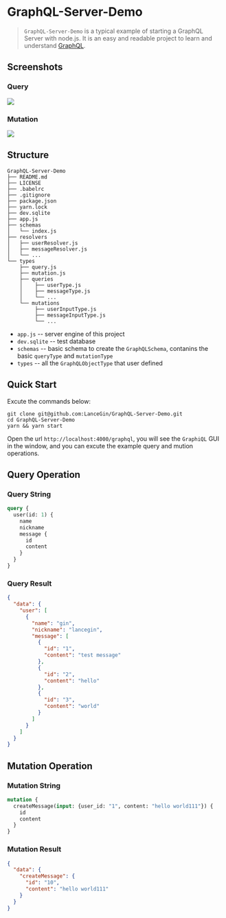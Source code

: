 # GraphQL-Server-Demo

> `GraphQL-Server-Demo` is a typical example of starting a GraphQL Server with node.js. It is an easy and readable project to learn and understand [GraphQL](https://graphql.org/).

## Screenshots

### Query

![](http://orhcxc3kd.bkt.clouddn.com/query.png)

### Mutation

![](http://orhcxc3kd.bkt.clouddn.com/mutation.png)

## Structure

```
GraphQL-Server-Demo
├── README.md
├── LICENSE
├── .babelrc
├── .gitignore
├── package.json
├── yarn.lock
├── dev.sqlite
├── app.js
├── schemas
│   └── index.js
├── resolvers
│   ├── userResolver.js
│   ├── messageResolver.js
│   └── ...
└── types
    ├── query.js
    ├── mutation.js
    ├── queries
    │    ├── userType.js
    │    ├── messageType.js
    │    └── ... 
    └── mutations
         ├── userInputType.js
         ├── messageInputType.js
         └── ... 
```

* `app.js` -- server engine of this project
* `dev.sqlite` -- test database
* `schemas` -- basic schema to create the `GraphQLSchema`, contanins the basic `queryType` and `mutationType`
* `types` -- all the `GraphQLObjectType` that user defined

## Quick Start

Excute the commands below: 

```shell
git clone git@github.com:LanceGin/GraphQL-Server-Demo.git
cd GraphQL-Server-Demo
yarn && yarn start
```

Open the url `http://localhost:4000/graphql`, you will see the `GraphiQL` GUI in the window, and you can excute the example query and mution operations.

## Query Operation

### Query String

```graphql
query {
  user(id: 1) {
    name
    nickname
    message {
      id
      content
    }
  }
}
```

### Query Result

```json
{
  "data": {
    "user": [
      {
        "name": "gin",
        "nickname": "lancegin",
        "message": [
          {
            "id": "1",
            "content": "test message"
          },
          {
            "id": "2",
            "content": "hello"
          },
          {
            "id": "3",
            "content": "world"
          }
        ]
      }
    ]
  }
}
```

## Mutation Operation

### Mutation String

```graphql
mutation {
  createMessage(input: {user_id: "1", content: "hello world111"}) {
    id
    content
  }
}
```

### Mutation Result

```json
{
  "data": {
    "createMessage": {
      "id": "10",
      "content": "hello world111"
    }
  }
}
```